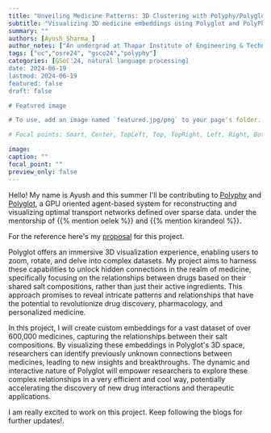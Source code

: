 ```yaml
---
title: "Unveiling Medicine Patterns: 3D Clustering with Polyphy/Polyglot"
subtitle: "Visualizing 3D medicine embeddings using Polyglot and PolyPhy"
summary: ""
authors: [Ayush_Sharma_]
author_notes: ["An undergrad at Thapar Institute of Engineering & Technology"]
tags: ["uc","osre24", "gsco24","polyphy"]
categories: [GSoC'24, natural language processing]
date: 2024-06-19
lastmod: 2024-06-19
featured: false
draft: false

# Featured image

# To use, add an image named `featured.jpg/png` to your page's folder.

# Focal points: Smart, Center, TopLeft, Top, TopRight, Left, Right, BottomLeft, Bottom, BottomRight.

image:
caption: ""
focal_point: ""
preview_only: false
---
```


Hello! My name is Ayush and this summer I'll be contributing to [Polyphy](/project/osre24/ucsc/polyphy/) and [Polyglot](https://normand-1024.github.io/Bio-inspired-Exploration-of-Language-Embedding/), a GPU oriented agent-based system for reconstructing and visualizing optimal transport networks defined over sparse data. under the mentorship of {{% mention oelek %}} and {{% mention kirandeol %}}.

For the reference here's my [proposal](https://summerofcode.withgoogle.com/media/user/7a1cc1c971c5/proposal/gAAAAABmV3hljjurQ8HAS8PRRRZB2_c5vQ3clWisqad85y-gO7rNvpssnzqGlFeiYQkAb5qY5WDUoRKkxUoTHLLDXLwBvrAjSsRs1qNTYmMrFfsbs1aQrjo=.pdf) for this project.

Polyglot offers an immersive 3D visualization experience, enabling users to zoom, rotate, and delve into complex datasets.
My project aims to harness these capabilities to unlock hidden connections in the realm of medicine, specifically focusing on the relationships between drugs based on their shared salt compositions, rather than just their active ingredients. This approach promises to reveal intricate patterns and relationships that have the potential to revolutionize drug discovery, pharmacology, and personalized medicine.

In this project, I will create custom embeddings for a vast dataset of over 600,000 medicines, capturing the relationships between their salt compositions. By visualizing these embeddings in Polyglot's 3D space, researchers can identify previously unknown connections between medicines, leading to new insights and breakthroughs. The dynamic and interactive nature of Polyglot will empower researchers to explore these complex relationships in a very efficient and cool way, potentially accelerating the discovery of new drug interactions and therapeutic applications.

I am really excited to work on this project. Keep following the blogs for further updates!.

